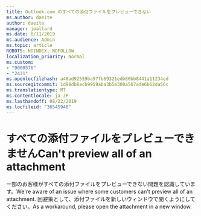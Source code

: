 ```yaml
---
title: Outlook.com のすべての添付ファイルをプレビューできない
ms.author: daeite
author: daeite
manager: joallard
ms.date: 6/11/2019
ms.audience: Admin
ms.topic: article
ROBOTS: NOINDEX, NOFOLLOW
localization_priority: Normal
ms.custom:
- "9000576"
- "2431"
ms.openlocfilehash: a48ad92559ba97fb69321edb80bb8441a11234ed
ms.sourcegitcommit: 1d98db8acb9959aba3b5e308a567ade6b62da56c
ms.translationtype: MT
ms.contentlocale: ja-JP
ms.lasthandoff: 08/22/2019
ms.locfileid: "36545948"
---
```

# <a name="cant-preview-all-of-an-attachment"></a><span data-ttu-id="d98e0-102">すべての添付ファイルをプレビューできません</span><span class="sxs-lookup"><span data-stu-id="d98e0-102">Can't preview all of an attachment</span></span>

<span data-ttu-id="d98e0-103">一部のお客様がすべての添付ファイルをプレビューできない問題を認識しています。</span><span class="sxs-lookup"><span data-stu-id="d98e0-103">We're aware of an issue where some customers can't preview all of an attachment.</span></span> <span data-ttu-id="d98e0-104">回避策として、添付ファイルを新しいウィンドウで開くようにしてください。</span><span class="sxs-lookup"><span data-stu-id="d98e0-104">As a workaround, please open the attachment in a new window.</span></span>